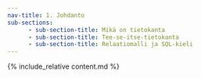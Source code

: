 ```yaml
---
nav-title: 1. Johdanto
sub-sections:
      - sub-section-title: Mikä on tietokanta
      - sub-section-title: Tee-se-itse-tietokanta
      - sub-section-title: Relaatiomalli ja SQL-kieli
---
```


{% include_relative content.md %}
